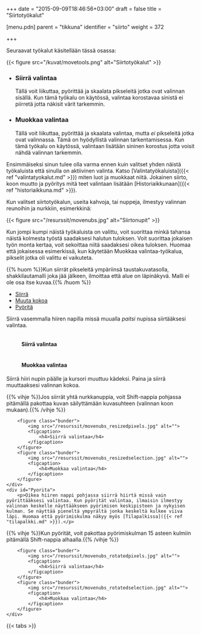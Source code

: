 ﻿+++
date = "2015-09-09T18:46:56+03:00"
draft = false
title = "Siirtotyökalut"

[menu.pdn]
	parent = "tikkuna"
	identifier = "siirto"
	weight = 372

+++

Seuraavat työkalut käsitellään tässä osassa:

{{< figure src="/kuvat/movetools.png" alt="Siirtotyökalut" >}}

*	### Siirrä valintaa

	Tällä voit liikuttaa, pyörittää ja skaalata pikseleitä jotka ovat valinnan sisällä. Kun tämä työkalu on käytössä, valintaa korostavaa sinistä ei piirretä jotta näkisit värit tarkemmin.
	
*	### Muokkaa valintaa
	
	Tällä voit liikuttaa, pyörittää ja skaalata valintaa, mutta *ei* pikseleitä jotka ovat valinnassa. Tämä on hyödyllistä valinnan tarkentamisessa. Kun tämä työkalu on käytössä, 
	valintaan lisätään sininen korostus jotta voisit nähdä valinnan tarkemmin.
	
Ensimmäiseksi sinun tulee olla varma ennen kuin valitset yhden näistä työkaluista että sinulla on aktiivinen valinta. Katso [Valintatyökaluista]({{< ref "valintatyokalut.md" >}}) miten 
luot ja muokkaat niitä. Jokainen siirto, koon muutto ja pyöritys mitä teet valintaan lisätään [Historiaikkunaan]({{< ref "historiaikkuna.md" >}}).

Kun valitset siirtotyökalun, useita kahvoja, tai nuppeja, ilmestyy valinnan reunoihin ja nurkkiin, esimerkkinä:

{{< figure src="/resurssit/movenubs.jpg" alt="Siirtonupit" >}}

Kun jompi kumpi näistä työkaluista on valittu, voit suorittaa minkä tahansa näistä kolmesta työstä saadaksesi halutun tuloksen. Voit suorittaa jokaisen työn monta kertaa, voit 
sekoittaa niitä saadaksesi oikea tuloksen. Huomaa että jokaisessa esimerkissä, kun käytetään Muokkaa valintaa-työkalua, pikselit jotka oli valittu ei vaikuteta.

{{% huom %}}Kun siirrät pikseleitä ympäriinsä taustakuvatasolla, shakkilautamalli joka jää jälkeen, ilmoittaa että alue on läpinäkyvä. Malli ei ole osa itse kuvaa.{{% /huom %}}

<div id="tabs">
	<ul>
		<li><a href="#Siirra">Siirrä</a></li>
		<li><a href="#Muuta">Muuta kokoa</a></li>
		<li><a href="#Pyorita">Pyöritä</a></li>
	</ul>
	<div id="Siirra">
		<p>Siirrä vasemmalla hiiren napilla missä muualla <em>paitsi</em> nupissa siirtääksesi valintaa.</p>
		<figure class="bunder">
			<img src="/resurssit/movenubs_movedpixels.jpg" alt="">
			<figcaption>
				<h4>Siirrä valintaa</h4>
			</figcaption>
		</figure>
		<figure class="bunder">
			<img src="/resurssit/movenubs_movedselection.jpg" alt="">
			<figcaption>
				<h4>Muokkaa valintaa</h4>
			</figcaption>
		</figure>
	</div>
	<div id="Muuta">
		<p>Siirrä hiiri nupin päälle ja kursori muuttuu kädeksi. Paina ja siirrä muuttaaksesi valinnan kokoa.</p>
		
{{% vihje %}}Jos siirrät yhtä nurkkanuppia, voit Shift-nappia pohjassa pitämällä pakottaa kuvan säilyttämään kuvasuhteen (valinnan koon mukaan).{{% /vihje %}}
		
		<figure class="bunder">
			<img src="/resurssit/movenubs_resizedpixels.jpg" alt="">
			<figcaption>
				<h4>Siirrä valintaa</h4>
			</figcaption>
		</figure>
		<figure class="bunder">
			<img src="/resurssit/movenubs_resizedselection.jpg" alt="">
			<figcaption>
				<h4>Muokkaa valintaa</h4>
			</figcaption>
		</figure>
	</div>
	<div id="Pyorita">
		<p>Oikea hiiren nappi pohjassa siirrä hiirtä missä vain pyörittääksesi valintaa. Kun pyörität valintaa, ilmaisin ilmestyy valinnan keskelle näyttääkseen pyörimisen keskipisteen ja nykyisen kulman. Se näyttää pieneltä ympyrältä jonka keskeltä kulkee viiva läpi. Huomaa että pyörimiskulma näkyy myös [Tilapalkissa]({{< ref "tilapalkki.md" >}}).</p>
		
{{% vihje %}}Kun pyörität, voit pakottaa pyörimiskulman 15 asteen kulmiin pitämällä Shift-nappia alhaalla.{{% /vihje %}}
		
		<figure class="bunder">
			<img src="/resurssit/movenubs_rotatedpixels.jpg" alt="">
			<figcaption>
				<h4>Siirrä valintaa</h4>
			</figcaption>
		</figure>
		<figure class="bunder">
			<img src="/resurssit/movenubs_rotatedselection.jpg" alt="">
			<figcaption>
				<h4>Muokkaa valintaa</h4>
			</figcaption>
		</figure>
	</div>
</div>

{{< tabs >}}
